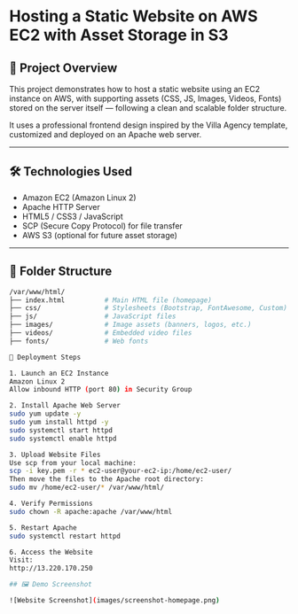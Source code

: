 # Hosting a Static Website on AWS EC2 with Asset Storage in S3

## 📌 Project Overview

This project demonstrates how to host a static website using an EC2 instance on AWS, with supporting assets (CSS, JS, Images, Videos, Fonts) stored on the server itself — following a clean and scalable folder structure.

It uses a professional frontend design inspired by the Villa Agency template, customized and deployed on an Apache web server.

---

## 🛠️ Technologies Used

- Amazon EC2 (Amazon Linux 2)
- Apache HTTP Server
- HTML5 / CSS3 / JavaScript
- SCP (Secure Copy Protocol) for file transfer
- AWS S3 (optional for future asset storage)

---

## 📁 Folder Structure

```bash
/var/www/html/
├── index.html          # Main HTML file (homepage)
├── css/                # Stylesheets (Bootstrap, FontAwesome, Custom)
├── js/                 # JavaScript files
├── images/             # Image assets (banners, logos, etc.)
├── videos/             # Embedded video files
├── fonts/              # Web fonts

🚀 Deployment Steps

1. Launch an EC2 Instance
Amazon Linux 2
Allow inbound HTTP (port 80) in Security Group

2. Install Apache Web Server
sudo yum update -y
sudo yum install httpd -y
sudo systemctl start httpd
sudo systemctl enable httpd

3. Upload Website Files
Use scp from your local machine:
scp -i key.pem -r * ec2-user@your-ec2-ip:/home/ec2-user/
Then move the files to the Apache root directory:
sudo mv /home/ec2-user/* /var/www/html/

4. Verify Permissions
sudo chown -R apache:apache /var/www/html

5. Restart Apache
sudo systemctl restart httpd

6. Access the Website
Visit:
http://13.220.170.250

## 🖼️ Demo Screenshot

![Website Screenshot](images/screenshot-homepage.png)